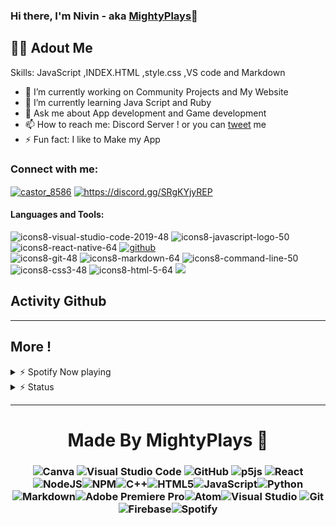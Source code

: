 ### Hi there, I'm Nivin - aka [MightyPlays](https://nivinsvysakh.whjr.site/)👋


## 👱‍♂️ Adout Me 


Skills: JavaScript ,INDEX.HTML ,style.css ,VS code and Markdown 
 - 🔭 I’m currently working on Community Projects and My Website
- 🌱 I’m currently learning Java Script and Ruby
- 💬 Ask me about App development and Game development  
- 📫 How to reach me: Discord Server ! or you can [tweet](https://twitter.com/OfficialMightyP) me 
- ⚡ Fun fact: I like to Make my App
  


<h3 align="left">Connect with me:</h3>
<p align="left">
<a href="https://twitter.com/OfficialMightyP" target="blank"><img align="center" src="https://raw.githubusercontent.com/rahuldkjain/github-profile-readme-generator/master/src/images/icons/Social/twitter.svg" alt="castor_8586" height="30" width="40" /></a> 
<a href="https://discord.gg/F9snAX65Db" target="blank"><img align="center" src="https://raw.githubusercontent.com/rahuldkjain/github-profile-readme-generator/master/src/images/icons/Social/discord.svg" alt="https://discord.gg/SRgKYjyREP" height="30" width="40" /></a>
</p>

<h4 align="left">Languages and Tools:</h4>

![icons8-visual-studio-code-2019-48](https://user-images.githubusercontent.com/83283137/119604812-4ec02680-be0d-11eb-83f9-c46a7e9345a5.png)
![icons8-javascript-logo-50](https://user-images.githubusercontent.com/83283137/119494674-3275a880-bd7f-11eb-9c4f-5b1ddd35cd7d.png)
![icons8-react-native-64](https://user-images.githubusercontent.com/83283137/119518062-cd797d00-bd95-11eb-876c-989a375dda47.png)
[<img src='https://cdn.jsdelivr.net/npm/simple-icons@3.0.1/icons/github.svg' alt='github' height='40'>](https://github.com/nivinsvysakh)  
![icons8-git-48](https://user-images.githubusercontent.com/83283137/119496811-7ff31500-bd81-11eb-9c07-a51fe73dca68.png)
![icons8-markdown-64](https://user-images.githubusercontent.com/83283137/119506144-432c1b80-bd8b-11eb-8b0c-362cdb91c5e3.png)
![icons8-command-line-50](https://user-images.githubusercontent.com/83283137/119497802-98affa80-bd82-11eb-89cc-cbb8d339c6c7.png)
![icons8-css3-48](https://user-images.githubusercontent.com/83283137/119498076-dd3b9600-bd82-11eb-9ddd-821ba78b1727.png)
![icons8-html-5-64](https://user-images.githubusercontent.com/83283137/119496602-46220e80-bd81-11eb-9d7f-1f67a3384152.png)
<img src="https://img.icons8.com/color/48/000000/nodejs.png"/>

## Activity Github 

<!--START_SECTION:activity-->

--- 
## More !

<details>
  <summary> ⚡ Spotify Now playing</summary>

  [![spotify-github-profile](https://spotify-github-profile.vercel.app/api/view?uid=j0u77uc3cgfpkknhv10c3v32o&cover_image=true&theme=novatorem&bar_color=1c52f2)](https://spotify-github-profile.vercel.app/api/view?uid=j0u77uc3cgfpkknhv10c3v32o&redirect=true)
  </details>

<details>
  <summary> ⚡ Status </summary>
 
[![GitHub Streak](https://github-readme-streak-stats.herokuapp.com?user=MightyPlays&theme=radical&date_format=M%20j%5B%2C%20Y%5D)](https://git.io/streak-stats)
 

## Github badges
<a href='https://docs.github.com/en/developers'><img src='https://raw.githubusercontent.com/acervenky/animated-github-badges/master/assets/devbadge.gif' width='40' height='40'></a> 
 
</details>

  </details>

----

<h1 align="center">Made By MightyPlays 💖</h1>
<h3 align="center">

![Canva](https://img.shields.io/badge/Canva-%2300C4CC.svg?style=for-the-badge&logo=Canva&logoColor=white)
![Visual Studio Code](https://img.shields.io/badge/Visual%20Studio%20Code-0078d7.svg?style=for-the-badge&logo=visual-studio-code&logoColor=white)
![GitHub](https://img.shields.io/badge/github-%23121011.svg?style=for-the-badge&logo=github&logoColor=white)
![p5js](https://img.shields.io/badge/p5.js-ED225D?style=for-the-badge&logo=p5.js&logoColor=FFFFFF)
![React](https://img.shields.io/badge/react-%2320232a.svg?style=for-the-badge&logo=react&logoColor=%2361DAFB)
![NodeJS](https://img.shields.io/badge/node.js-6DA55F?style=for-the-badge&logo=node.js&logoColor=white)![NPM](https://img.shields.io/badge/NPM-%23000000.svg?style=for-the-badge&logo=npm&logoColor=white)![C++](https://img.shields.io/badge/c++-%2300599C.svg?style=for-the-badge&logo=c%2B%2B&logoColor=white)![HTML5](https://img.shields.io/badge/html5-%23E34F26.svg?style=for-the-badge&logo=html5&logoColor=white)![JavaScript](https://img.shields.io/badge/javascript-%23323330.svg?style=for-the-badge&logo=javascript&logoColor=%23F7DF1E)![Python](https://img.shields.io/badge/python-3670A0?style=for-the-badge&logo=python&logoColor=ffdd54)
![Markdown](https://img.shields.io/badge/markdown-%23000000.svg?style=for-the-badge&logo=markdown&logoColor=white)![Adobe Premiere Pro](https://img.shields.io/badge/Adobe%20Premiere%20Pro-9999FF.svg?style=for-the-badge&logo=Adobe%20Premiere%20Pro&logoColor=white)![Atom](https://img.shields.io/badge/Atom-%2366595C.svg?style=for-the-badge&logo=atom&logoColor=white)![Visual Studio](https://img.shields.io/badge/Visual%20Studio-5C2D91.svg?style=for-the-badge&logo=visual-studio&logoColor=white)
![Git](https://img.shields.io/badge/git-%23F05033.svg?style=for-the-badge&logo=git&logoColor=white)
![Firebase](https://img.shields.io/badge/firebase-%23039BE5.svg?style=for-the-badge&logo=firebase)![Spotify](https://img.shields.io/badge/Spotify-1ED760?style=for-the-badge&logo=spotify&logoColor=white)
</h3>
